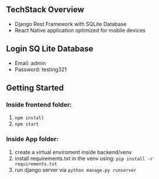 ##  TechStack Overview
 - Django Rest Framework with SQLite Database
 - React Native application optimized for mobile devices

##  Login SQ Lite Database
- Email: admin
- Password: testing321

## Getting Started
### Inside frontend folder: 
1. `npm install`
2. `npm start`

### Inside App folder: 
1. create a virtual enviroment inside backend/venv
1. install requirements.txt in the venv using: `pip install -r requirements.txt`
2. run django server via `python manage.py runserver`
